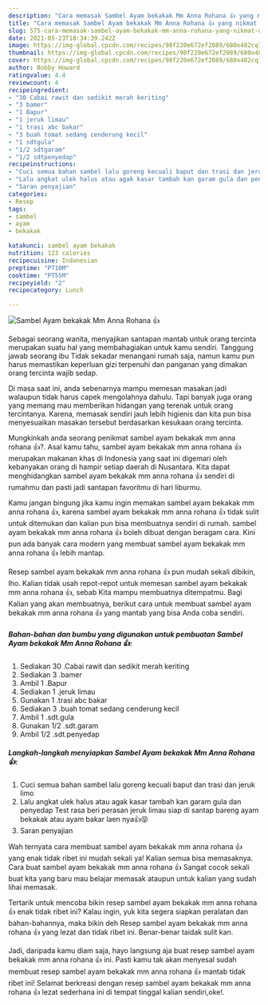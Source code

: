 ```yaml
---
description: "Cara memasak Sambel Ayam bekakak Mm Anna Rohana 👍 yang nikmat Untuk Jualan"
title: "Cara memasak Sambel Ayam bekakak Mm Anna Rohana 👍 yang nikmat Untuk Jualan"
slug: 575-cara-memasak-sambel-ayam-bekakak-mm-anna-rohana-yang-nikmat-untuk-jualan
date: 2021-05-23T18:34:39.242Z
image: https://img-global.cpcdn.com/recipes/98f220e672ef2089/680x482cq70/sambel-ayam-bekakak-mm-anna-rohana-👍-foto-resep-utama.jpg
thumbnail: https://img-global.cpcdn.com/recipes/98f220e672ef2089/680x482cq70/sambel-ayam-bekakak-mm-anna-rohana-👍-foto-resep-utama.jpg
cover: https://img-global.cpcdn.com/recipes/98f220e672ef2089/680x482cq70/sambel-ayam-bekakak-mm-anna-rohana-👍-foto-resep-utama.jpg
author: Bobby Howard
ratingvalue: 4.4
reviewcount: 4
recipeingredient:
- "30 Cabai rawit dan sedikit merah keriting"
- "3 bamer"
- "1 Bapur"
- "1 jeruk limau"
- "1 trasi abc bakar"
- "3 buah tomat sedang cenderung kecil"
- "1 sdtgula"
- "1/2 sdtgaram"
- "1/2 sdtpenyedap"
recipeinstructions:
- "Cuci semua bahan sambel lalu goreng kecuali baput dan trasi dan jeruk limo"
- "Lalu angkat ulek halus atau agak kasar tambah kan garam gula dan penyedap Test rasa beri perasan jeruk limau siap di santap bareng ayam bekakak atau ayam bakar laen nya👍😝"
- "Saran penyajian"
categories:
- Resep
tags:
- sambel
- ayam
- bekakak

katakunci: sambel ayam bekakak 
nutrition: 123 calories
recipecuisine: Indonesian
preptime: "PT10M"
cooktime: "PT55M"
recipeyield: "2"
recipecategory: Lunch

---
```



![Sambel Ayam bekakak Mm Anna Rohana 👍](https://img-global.cpcdn.com/recipes/98f220e672ef2089/680x482cq70/sambel-ayam-bekakak-mm-anna-rohana-👍-foto-resep-utama.jpg)

Sebagai seorang wanita, menyajikan santapan mantab untuk orang tercinta merupakan suatu hal yang membahagiakan untuk kamu sendiri. Tanggung jawab seorang ibu Tidak sekadar menangani rumah saja, namun kamu pun harus memastikan keperluan gizi terpenuhi dan panganan yang dimakan orang tercinta wajib sedap.

Di masa  saat ini, anda sebenarnya mampu memesan masakan jadi walaupun tidak harus capek mengolahnya dahulu. Tapi banyak juga orang yang memang mau memberikan hidangan yang terenak untuk orang tercintanya. Karena, memasak sendiri jauh lebih higienis dan kita pun bisa menyesuaikan masakan tersebut berdasarkan kesukaan orang tercinta. 



Mungkinkah anda seorang penikmat sambel ayam bekakak mm anna rohana 👍?. Asal kamu tahu, sambel ayam bekakak mm anna rohana 👍 merupakan makanan khas di Indonesia yang saat ini digemari oleh kebanyakan orang di hampir setiap daerah di Nusantara. Kita dapat menghidangkan sambel ayam bekakak mm anna rohana 👍 sendiri di rumahmu dan pasti jadi santapan favoritmu di hari liburmu.

Kamu jangan bingung jika kamu ingin memakan sambel ayam bekakak mm anna rohana 👍, karena sambel ayam bekakak mm anna rohana 👍 tidak sulit untuk ditemukan dan kalian pun bisa membuatnya sendiri di rumah. sambel ayam bekakak mm anna rohana 👍 boleh dibuat dengan beragam cara. Kini pun ada banyak cara modern yang membuat sambel ayam bekakak mm anna rohana 👍 lebih mantap.

Resep sambel ayam bekakak mm anna rohana 👍 pun mudah sekali dibikin, lho. Kalian tidak usah repot-repot untuk memesan sambel ayam bekakak mm anna rohana 👍, sebab Kita mampu membuatnya ditempatmu. Bagi Kalian yang akan membuatnya, berikut cara untuk membuat sambel ayam bekakak mm anna rohana 👍 yang mantab yang bisa Anda coba sendiri.

<!--inarticleads1-->

##### Bahan-bahan dan bumbu yang digunakan untuk pembuatan Sambel Ayam bekakak Mm Anna Rohana 👍:

1. Sediakan 30 .Cabai rawit dan sedikit merah keriting
1. Sediakan 3 .bamer
1. Ambil 1 .Bapur
1. Sediakan 1 .jeruk limau
1. Gunakan 1 .trasi abc bakar
1. Sediakan 3 .buah tomat sedang cenderung kecil
1. Ambil 1 .sdt.gula
1. Gunakan 1/2 .sdt.garam
1. Ambil 1/2 .sdt.penyedap




<!--inarticleads2-->

##### Langkah-langkah menyiapkan Sambel Ayam bekakak Mm Anna Rohana 👍:

1. Cuci semua bahan sambel lalu goreng kecuali baput dan trasi dan jeruk limo
1. Lalu angkat ulek halus atau agak kasar tambah kan garam gula dan penyedap Test rasa beri perasan jeruk limau siap di santap bareng ayam bekakak atau ayam bakar laen nya👍😝
1. Saran penyajian




Wah ternyata cara membuat sambel ayam bekakak mm anna rohana 👍 yang enak tidak ribet ini mudah sekali ya! Kalian semua bisa memasaknya. Cara buat sambel ayam bekakak mm anna rohana 👍 Sangat cocok sekali buat kita yang baru mau belajar memasak ataupun untuk kalian yang sudah lihai memasak.

Tertarik untuk mencoba bikin resep sambel ayam bekakak mm anna rohana 👍 enak tidak ribet ini? Kalau ingin, yuk kita segera siapkan peralatan dan bahan-bahannya, maka bikin deh Resep sambel ayam bekakak mm anna rohana 👍 yang lezat dan tidak ribet ini. Benar-benar taidak sulit kan. 

Jadi, daripada kamu diam saja, hayo langsung aja buat resep sambel ayam bekakak mm anna rohana 👍 ini. Pasti kamu tak akan menyesal sudah membuat resep sambel ayam bekakak mm anna rohana 👍 mantab tidak ribet ini! Selamat berkreasi dengan resep sambel ayam bekakak mm anna rohana 👍 lezat sederhana ini di tempat tinggal kalian sendiri,oke!.


